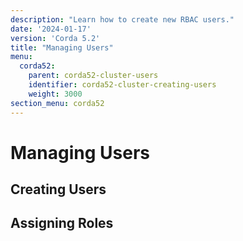 ```yaml
---
description: "Learn how to create new RBAC users."
date: '2024-01-17'
version: 'Corda 5.2'
title: "Managing Users"
menu:
  corda52:
    parent: corda52-cluster-users
    identifier: corda52-cluster-creating-users
    weight: 3000
section_menu: corda52
---
```

# Managing Users

## Creating Users

## Assigning Roles
